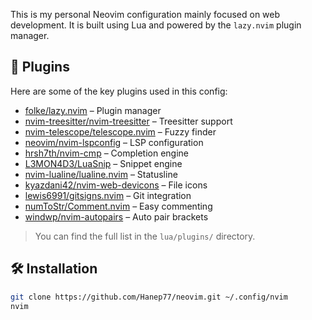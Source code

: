 This is my personal Neovim configuration mainly focused on web development. It is built using Lua and powered by the `lazy.nvim` plugin manager.

## 🧩 Plugins

Here are some of the key plugins used in this config:

- [folke/lazy.nvim](https://github.com/folke/lazy.nvim) – Plugin manager
- [nvim-treesitter/nvim-treesitter](https://github.com/nvim-treesitter/nvim-treesitter) – Treesitter support
- [nvim-telescope/telescope.nvim](https://github.com/nvim-telescope/telescope.nvim) – Fuzzy finder
- [neovim/nvim-lspconfig](https://github.com/neovim/nvim-lspconfig) – LSP configuration
- [hrsh7th/nvim-cmp](https://github.com/hrsh7th/nvim-cmp) – Completion engine
- [L3MON4D3/LuaSnip](https://github.com/L3MON4D3/LuaSnip) – Snippet engine
- [nvim-lualine/lualine.nvim](https://github.com/nvim-lualine/lualine.nvim) – Statusline
- [kyazdani42/nvim-web-devicons](https://github.com/kyazdani42/nvim-web-devicons) – File icons
- [lewis6991/gitsigns.nvim](https://github.com/lewis6991/gitsigns.nvim) – Git integration
- [numToStr/Comment.nvim](https://github.com/numToStr/Comment.nvim) – Easy commenting
- [windwp/nvim-autopairs](https://github.com/windwp/nvim-autopairs) – Auto pair brackets

> You can find the full list in the `lua/plugins/` directory.

## 🛠️ Installation

```bash
git clone https://github.com/Hanep77/neovim.git ~/.config/nvim
nvim
